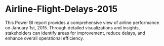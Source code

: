 # Airline-Flight-Delays-2015
This Power BI report provides a comprehensive view of airline performance on January 1st, 2015. Through detailed visualizations and insights, stakeholders can identify areas for improvement, reduce delays, and enhance overall operational efficiency.
